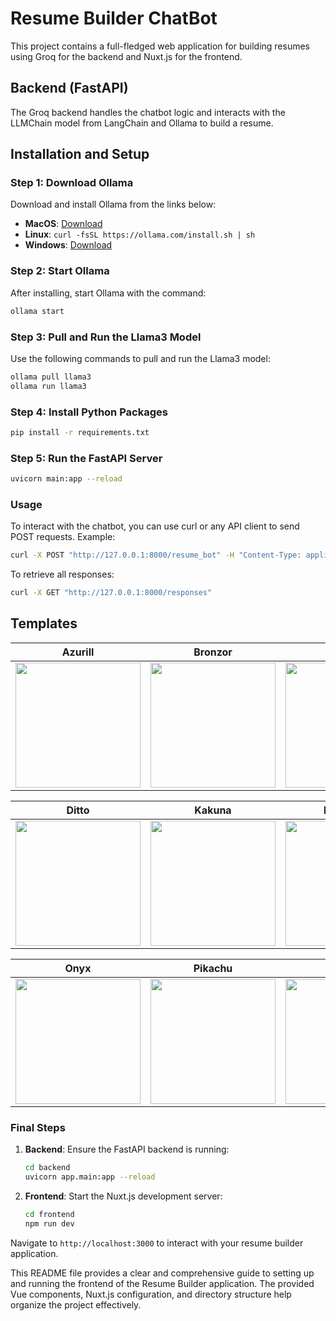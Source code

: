 # Resume Builder ChatBot

This project contains a full-fledged web application for building resumes using Groq for the backend and Nuxt.js for the frontend.

## Backend (FastAPI)

The Groq backend handles the chatbot logic and interacts with the LLMChain model from LangChain and Ollama to build a resume.

## Installation and Setup

### Step 1: Download Ollama

Download and install Ollama from the links below:
- **MacOS**: [Download](https://ollama.com/download/Ollama-darwin.zip)
- **Linux**: `curl -fsSL https://ollama.com/install.sh | sh`
- **Windows**: [Download](https://ollama.com/download/OllamaSetup.exe)

### Step 2: Start Ollama

After installing, start Ollama with the command:
```sh
ollama start
```
### Step 3: Pull and Run the Llama3 Model

Use the following commands to pull and run the Llama3 model:
```sh
ollama pull llama3
ollama run llama3
```
### Step 4: Install Python Packages
```sh
pip install -r requirements.txt
```
### Step 5: Run the FastAPI Server
```sh
uvicorn main:app --reload
```

### Usage
To interact with the chatbot, you can use curl or any API client to send POST requests. Example:
```sh
curl -X POST "http://127.0.0.1:8000/resume_bot" -H "Content-Type: application/json" -d '{"context": "", "question": "What is your full name?"}'
```
To retrieve all responses:
```sh
curl -X GET "http://127.0.0.1:8000/responses"
```
## Templates

| Azurill                                                      | Bronzor                                                     | Chikorita                                                   |
| ------------------------------------------------------------ | ----------------------------------------------------------- | ----------------------------------------------------------- |
| <img src="https://i.imgur.com/jKgo04C.jpeg" width="200px" /> | <img src="https://i.imgur.com/DFNQZP2.jpg" width="200px" /> | <img src="https://i.imgur.com/Dwv8Y7f.jpg" width="200px" /> |

| Ditto                                                       | Kakuna                                                      | Nosepass                                                    |
| ----------------------------------------------------------- | ----------------------------------------------------------- | ----------------------------------------------------------- |
| <img src="https://i.imgur.com/6c5lASL.jpg" width="200px" /> | <img src="https://i.imgur.com/268ML3t.jpg" width="200px" /> | <img src="https://i.imgur.com/npRLsPS.jpg" width="200px" /> |

| Onyx                                                        | Pikachu                                                     | Rhyhorn                                                     |
| ----------------------------------------------------------- | ----------------------------------------------------------- | ----------------------------------------------------------- |
| <img src="https://i.imgur.com/cxplXOW.jpg" width="200px" /> | <img src="https://i.imgur.com/Y9f7qsh.jpg" width="200px" /> | <img src="https://i.imgur.com/h4kQxy2.jpg" width="200px" /> |


### Final Steps

1. **Backend**: Ensure the FastAPI backend is running:
    ```sh
    cd backend
    uvicorn app.main:app --reload
    ```

2. **Frontend**: Start the Nuxt.js development server:
    ```sh
    cd frontend
    npm run dev
    ```

Navigate to `http://localhost:3000` to interact with your resume builder application.


This README file provides a clear and comprehensive guide to setting up and running the frontend of the Resume Builder application. The provided Vue components, Nuxt.js configuration, and directory structure help organize the project effectively.

